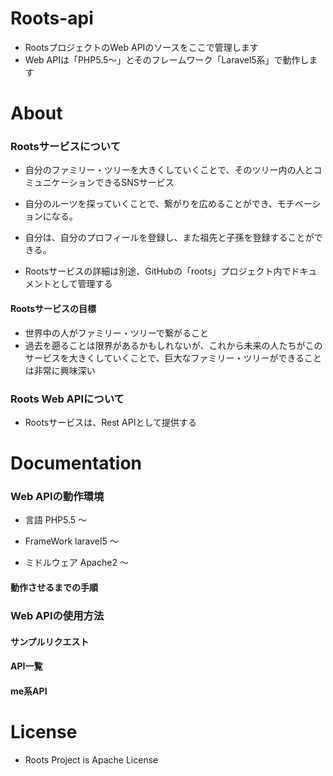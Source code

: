 # Roots-api

* RootsプロジェクトのWeb APIのソースをここで管理します
* Web APIは「PHP5.5〜」とそのフレームワーク「Laravel5系」で動作します

# About

### Rootsサービスについて

* 自分のファミリー・ツリーを大きくしていくことで、そのツリー内の人とコミュニケーションできるSNSサービス
* 自分のルーツを探っていくことで、繋がりを広めることができ、モチベーションになる。
* 自分は、自分のプロフィールを登録し、また祖先と子孫を登録することができる。

* Rootsサービスの詳細は別途、GitHubの「roots」プロジェクト内でドキュメントとして管理する

#### Rootsサービスの目標

* 世界中の人がファミリー・ツリーで繋がること
 * 過去を遡ることは限界があるかもしれないが、これから未来の人たちがこのサービスを大きくしていくことで、巨大なファミリー・ツリーができることは非常に興味深い

### Roots Web APIについて

* Rootsサービスは、Rest APIとして提供する

# Documentation

### Web APIの動作環境

* 言語
PHP5.5 〜

* FrameWork
laravel5 〜

* ミドルウェア
Apache2 〜

#### 動作させるまでの手順

### Web APIの使用方法

#### サンプルリクエスト

#### API一覧

#### me系API

# License

* Roots Project is Apache License
